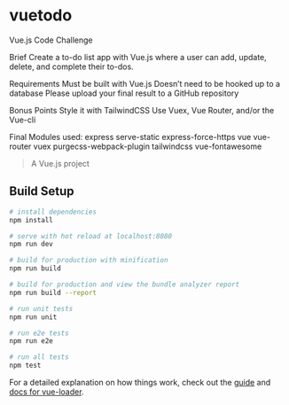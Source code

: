 # vuetodo

Vue.js Code Challenge

Brief
Create a to-do list app with Vue.js where a user can add, update, delete, and complete their to-dos.

Requirements
Must be built with Vue.js
Doesn’t need to be hooked up to a database
Please upload your final result to a GitHub repository

Bonus Points
Style it with TailwindCSS
Use Vuex, Vue Router, and/or the Vue-cli

Final Modules used:
express
serve-static
express-force-https
vue
vue-router
vuex
purgecss-webpack-plugin
tailwindcss
vue-fontawesome

> A Vue.js project

## Build Setup

``` bash
# install dependencies
npm install

# serve with hot reload at localhost:8080
npm run dev

# build for production with minification
npm run build

# build for production and view the bundle analyzer report
npm run build --report

# run unit tests
npm run unit

# run e2e tests
npm run e2e

# run all tests
npm test
```

For a detailed explanation on how things work, check out the [guide](http://vuejs-templates.github.io/webpack/) and [docs for vue-loader](http://vuejs.github.io/vue-loader).
